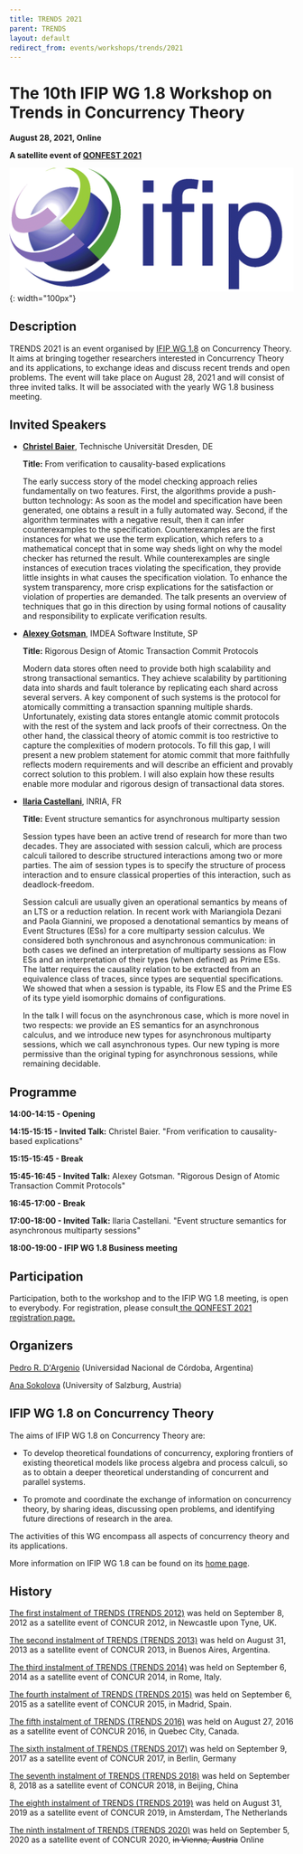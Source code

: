 ```yaml
---
title: TRENDS 2021
parent: TRENDS
layout: default
redirect_from: events/workshops/trends/2021
---
```


# The 10th IFIP WG 1.8 Workshop on Trends in Concurrency Theory

<strong>August 28, 2021, Online</strong>

**A satellite event of [QONFEST 2021](https://qonfest2021.lacl.fr/)**

![IFIP](/assets/content/logo-ifip.gif){: width="100px"}

## Description

TRENDS 2021 is an event organised by [IFIP WG 1.8](https://www.concurrency-theory.org/organizations/ifip) on Concurrency Theory. It aims at bringing together researchers interested in Concurrency Theory and its applications, to exchange ideas and discuss recent trends and open problems. The event will take place on August 28, 2021 and will consist of three invited talks. It will be associated with the yearly WG 1.8 business meeting.

## Invited Speakers

* [**Christel Baier**](https://wwwtcs.inf.tu-dresden.de/~baier/), Technische Universität Dresden, DE

  **Title:** From verification to causality-based explications

  The early success story of the model checking approach relies
  fundamentally on two features. First, the algorithms provide a
  push-button technology: As soon as the model and specification have
  been generated, one obtains a result in a fully automated
  way. Second, if the algorithm terminates with a negative result,
  then it can infer counterexamples to the
  specification. Counterexamples are the first instances for what we
  use the term explication, which refers to a mathematical concept
  that in some way sheds light on why the model checker has returned
  the result. While counterexamples are single instances of execution
  traces violating the specification, they provide little insights in
  what causes the specification violation. To enhance the system
  transparency, more crisp explications for the satisfaction or
  violation of properties are demanded. The talk presents an overview
  of techniques that go in this direction by using formal notions of
  causality and responsibility to explicate verification results.
  
* [**Alexey Gotsman**](https://software.imdea.org/~gotsman/), IMDEA Software Institute, SP

  **Title:** Rigorous Design of Atomic Transaction Commit Protocols

  Modern data stores often need to provide both high scalability and
  strong transactional semantics. They achieve scalability by
  partitioning data into shards and fault tolerance by replicating
  each shard across several servers. A key component of such systems
  is the protocol for atomically committing a transaction spanning
  multiple shards. Unfortunately, existing data stores entangle atomic
  commit protocols with the rest of the system and lack proofs of
  their correctness. On the other hand, the classical theory of atomic
  commit is too restrictive to capture the complexities of modern
  protocols. To fill this gap, I will present a new problem statement
  for atomic commit that more faithfully reflects modern requirements
  and will describe an efficient and provably correct solution to this
  problem. I will also explain how these results enable more modular
  and rigorous design of transactional data stores.

* [**Ilaria Castellani**](http://www-sop.inria.fr/members/Ilaria.Castellani/), INRIA, FR

  **Title:** Event structure semantics for asynchronous multiparty session

  Session types have been an active trend of research for more than two
  decades. They are associated with session calculi, which are process
  calculi tailored to describe structured interactions among two or more
  parties. The aim of session types is to specify the structure of process
  interaction and to ensure classical properties of this interaction,
  such as deadlock-freedom.

  Session calculi are usually given an operational semantics by means of
  an LTS or a reduction relation. In recent work with Mariangiola Dezani
  and Paola Giannini, we proposed a denotational semantics by means of
  Event Structures (ESs) for a core multiparty session calculus. We
  considered both synchronous and asynchronous communication: in both
  cases we defined an interpretation of multiparty sessions as Flow ESs
  and an interpretation of their types (when defined) as Prime ESs. The
  latter requires the causality relation to be extracted from an
  equivalence class of traces, since types are sequential specifications.
  We showed that when a session is typable, its Flow ES and the Prime ES
  of its type yield isomorphic domains of configurations.

  In the talk I will focus on the asynchronous case, which is more novel
  in two respects: we provide an ES semantics for an asynchronous
  calculus, and we introduce new types for asynchronous multiparty
  sessions, which we call asynchronous types. Our new typing is more
  permissive than the original typing for asynchronous sessions, while
  remaining decidable.


## Programme

**14:00-14:15 - Opening**

**14:15-15:15 - Invited Talk:** Christel Baier. "From verification to causality-based explications"

**15:15-15:45 - Break**

**15:45-16:45 - Invited Talk:** Alexey Gotsman. "Rigorous Design of Atomic Transaction Commit Protocols"

**16:45-17:00 - Break**

**17:00-18:00 - Invited Talk:** Ilaria Castellani. "Event structure semantics for asynchronous multiparty sessions"

**18:00-19:00 - IFIP WG 1.8 Business meeting**


## Participation

Participation, both to the workshop and to the IFIP WG 1.8 meeting, is open to everybody. For registration, please consult[ the QONFEST 2021 registration page.](https://qonfest2021.lacl.fr/registration.php)

## Organizers

[Pedro R. D'Argenio](https://www.cs.famaf.unc.edu.ar/~dargenio/) (Universidad Nacional de Córdoba, Argentina)

[Ana Sokolova](http://cs.uni-salzburg.at/~anas/index.html) (University of Salzburg, Austria)

## IFIP WG 1.8 on Concurrency Theory

The aims of IFIP WG 1.8 on Concurrency Theory are:

* To develop theoretical foundations of concurrency, exploring frontiers of existing theoretical models like process algebra and process calculi, so as to obtain a deeper theoretical understanding of concurrent and parallel systems.

* To promote and coordinate the exchange of information on concurrency theory, by sharing ideas, discussing open problems, and identifying future directions of research in the area.

The activities of this WG encompass all aspects of concurrency theory and its applications.

More information on IFIP WG 1.8 can be found on its [home page](https://www.concurrency-theory.org/organizations/ifip).

## History

[The first instalment of TRENDS (TRENDS 2012)](http://www.win.tue.nl/trends12/) was held on September 8, 2012 as a satellite event of CONCUR 2012, in Newcastle upon Tyne, UK.

[The second instalment of TRENDS (TRENDS 2013)](http://www.win.tue.nl/trends13/) was held on August 31, 2013 as a satellite event of CONCUR 2013, in Buenos Aires, Argentina.

[The third instalment of TRENDS (TRENDS 2014)](http://ceres.hh.se/mediawiki/TRENDS_2014) was held on September 6, 2014 as a satellite event of CONCUR 2014, in Rome, Italy.

[The fourth instalment of TRENDS (TRENDS 2015)](https://www.concurrency-theory.org/events/workshops/trends/2015) was held on September 6, 2015 as a satellite event of CONCUR 2015, in Madrid, Spain.

[The fifth instalment of TRENDS (TRENDS 2016)](https://www.concurrency-theory.org/events/workshops/trends/2016) was held on August 27, 2016 as a satellite event of CONCUR 2016, in Quebec City, Canada.

[The sixth instalment of TRENDS (TRENDS 2017)](https://www.concurrency-theory.org/events/workshops/trends/2017) was held on September 9, 2017 as a satellite event of CONCUR 2017, in Berlin, Germany

[The seventh instalment of TRENDS (TRENDS 2018)](https://www.concurrency-theory.org/events/workshops/trends/2018) was held on September 8, 2018 as a satellite event of CONCUR 2018, in Beijing, China

[The eighth instalment of TRENDS (TRENDS 2019)](https://www.concurrency-theory.org/events/workshops/trends/2019) was held on August 31, 2019 as a satellite event of CONCUR 2019, in Amsterdam, The Netherlands

[The ninth instalment of TRENDS (TRENDS 2020)](https://www.concurrency-theory.org/events/workshops/trends/2020) was held on September 5, 2020 as a satellite event of CONCUR 2020, ~~in Vienna, Austria~~ Online
